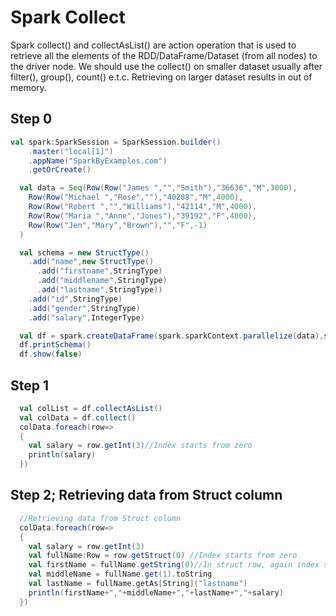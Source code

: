 # Spark Collect

Spark collect() and collectAsList() are action operation that is used to retrieve all the elements 
of the RDD/DataFrame/Dataset (from all nodes) to the driver node. 
We should use the collect() on smaller dataset usually after filter(), group(), count() e.t.c. 
Retrieving on larger dataset results in out of memory. 

## Step 0
```scala
val spark:SparkSession = SparkSession.builder()
    .master("local[1]")
    .appName("SparkByExamples.com")
    .getOrCreate()

  val data = Seq(Row(Row("James ","","Smith"),"36636","M",3000),
    Row(Row("Michael ","Rose",""),"40288","M",4000),
    Row(Row("Robert ","","Williams"),"42114","M",4000),
    Row(Row("Maria ","Anne","Jones"),"39192","F",4000),
    Row(Row("Jen","Mary","Brown"),"","F",-1)
  )

  val schema = new StructType()
    .add("name",new StructType()
      .add("firstname",StringType)
      .add("middlename",StringType)
      .add("lastname",StringType))
    .add("id",StringType)
    .add("gender",StringType)
    .add("salary",IntegerType)

  val df = spark.createDataFrame(spark.sparkContext.parallelize(data),schema)
  df.printSchema()
  df.show(false)
```

## Step 1 
```scala
  val colList = df.collectAsList()
  val colData = df.collect()
  colData.foreach(row=>
  {
    val salary = row.getInt(3)//Index starts from zero
    println(salary)
  })

```

## Step 2; Retrieving data from Struct column
```scala
  //Retrieving data from Struct column
  colData.foreach(row=>
  {
    val salary = row.getInt(3)
    val fullName:Row = row.getStruct(0) //Index starts from zero
    val firstName = fullName.getString(0)//In struct row, again index starts from zero
    val middleName = fullName.get(1).toString
    val lastName = fullName.getAs[String]("lastname")
    println(firstName+","+middleName+","+lastName+","+salary)
  })
```